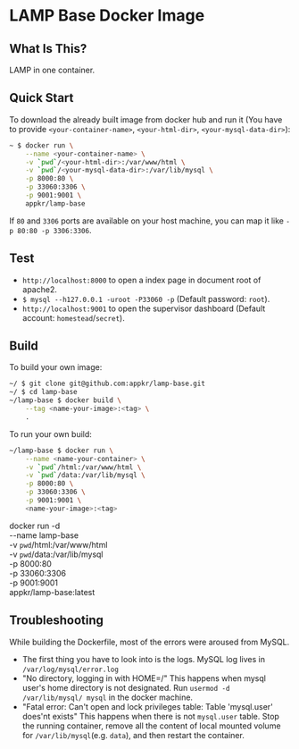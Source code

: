 # LAMP Base Docker Image

## What Is This?

LAMP in one container.

## Quick Start

To download the already built image from docker hub and run it (You have to provide `<your-container-name>`, `<your-html-dir>`, `<your-mysql-data-dir>`):

```sh
~ $ docker run \
    --name <your-container-name> \
    -v `pwd`/<your-html-dir>:/var/www/html \
    -v `pwd`/<your-mysql-data-dir>:/var/lib/mysql \
    -p 8000:80 \
    -p 33060:3306 \
    -p 9001:9001 \
    appkr/lamp-base
```

If `80` and `3306` ports are available on your host machine, you can map it like `-p 80:80 -p 3306:3306`.

## Test

- `http://localhost:8000` to open a index page in document root of apache2.
- `$ mysql --h127.0.0.1 -uroot -P33060 -p` (Default password: `root`).
- `http://localhost:9001` to open the supervisor dashboard (Default account: `homestead`/`secret`).

## Build

To build your own image:

```sh
~/ $ git clone git@github.com:appkr/lamp-base.git
~/ $ cd lamp-base
~/lamp-base $ docker build \
    --tag <name-your-image>:<tag> \
    .
```

To run your own build:

```sh
~/lamp-base $ docker run \
    --name <name-your-container> \
    -v `pwd`/html:/var/www/html \
    -v `pwd`/data:/var/lib/mysql \
    -p 8000:80 \
    -p 33060:3306 \
    -p 9001:9001 \
    <name-your-image>:<tag>
```

docker run -d \
    --name lamp-base \
    -v `pwd`/html:/var/www/html \
    -v `pwd`/data:/var/lib/mysql \
    -p 8000:80 \
    -p 33060:3306 \
    -p 9001:9001 \
    appkr/lamp-base:latest

## Troubleshooting

While building the Dockerfile, most of the errors were aroused from MySQL.

- The first thing you have to look into is the logs. MySQL log lives in `/var/log/mysql/error.log`
- "No directory, logging in with HOME=/" This happens when mysql user's home directory is not designated. Run `usermod -d /var/lib/mysql/ mysql` in the docker machine.
- "Fatal error: Can't open and lock privileges table: Table 'mysql.user' does'nt exists" This happens when there is not `mysql.user` table. Stop the running container, remove all the content of local mounted volume for `/var/lib/mysql`(e.g. `data`), and then restart the container.
